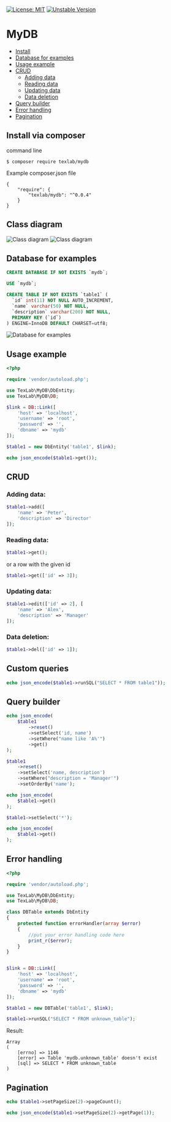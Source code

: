 [![License: MIT](https://img.shields.io/badge/License-MIT-yellow.svg)](https://opensource.org/licenses/MIT)
[![Unstable Version](https://img.shields.io/packagist/vpre/texlab/lightdb.svg)](https://packagist.org/packages/texlab/mydb)

# MyDB

- [Install](#install-via-composer)
- [Database for examples](#database-for-examples)
- [Usage example](#usage-example)
- [CRUD](#crud)
    - [Adding data](#adding-data)
    - [Reading data](#reading-data)
    - [Updating data](#updating-data)
    - [Data deletion](#data-deletion)
- [Query builder](#query-builder)
- [Error handling](#error-handling)
- [Pagination](#pagination)



## Install via composer

command line
```
$ composer require texlab/mydb
```
Example composer.json file
```
{
    "require": {
        "texlab/mydb": "^0.0.4"
    }
}
```

## Class diagram
![Class diagram](https://user-images.githubusercontent.com/46691193/73173964-abc3a380-4117-11ea-99b1-9424892a2fcd.png)
![Class diagram](https://user-images.githubusercontent.com/46691193/73174260-5b991100-4118-11ea-8fff-eab60f969af9.png)

## Database for examples
```sql
CREATE DATABASE IF NOT EXISTS `mydb`;

USE `mydb`;

CREATE TABLE IF NOT EXISTS `table1` (
  `id` int(11) NOT NULL AUTO_INCREMENT,
  `name` varchar(50) NOT NULL,
  `description` varchar(200) NOT NULL,
  PRIMARY KEY (`id`)
) ENGINE=InnoDB DEFAULT CHARSET=utf8;
```

![Database for examples](https://user-images.githubusercontent.com/46691193/73180546-8b4f1580-4126-11ea-85c8-e75731668e7a.png)

## Usage example

```php
<?php

require 'vendor/autoload.php';

use TexLab\MyDB\DbEntity;
use TexLab\MyDB\DB;

$link = DB::Link([
    'host' => 'localhost',
    'username' => 'root',
    'password' => '',
    'dbname' => 'mydb'
]);

$table1 = new DbEntity('table1', $link);

echo json_encode($table1->get());
```

## CRUD
### Adding data:
```php
$table1->add([
    'name' => 'Peter',
    'description' => 'Director'
]);
```

### Reading data:
```php
$table1->get();
```
or a row with the given id

```php
$table1->get(['id' => 3]);
```

### Updating data:
```php
$table1->edit(['id' => 2], [
    'name' => 'Alex',
    'description' => 'Manager'
]);
```

### Data deletion:
```php
$table1->del(['id' => 1]);
```
## Custom queries

```php
echo json_encode($table1->runSQL("SELECT * FROM table1"));
```
## Query builder

```php
echo json_encode(
    $table1
        ->reset()
        ->setSelect('id, name')
        ->setWhere("name like 'A%'")
        ->get()
);
```

```php
$table1
    ->reset()
    ->setSelect('name, description')
    ->setWhere("description = 'Manager'")
    ->setOrderBy('name');

echo json_encode(
    $table1->get()
);

$table1->setSelect('*');

echo json_encode(
    $table1->get()
);
```
## Error handling

```php
<?php

require 'vendor/autoload.php';

use TexLab\MyDB\DbEntity;
use TexLab\MyDB\DB;

class DBTable extends DbEntity
{
    protected function errorHandler(array $error)
    {
        //put your error handling code here
        print_r($error);
    }
}


$link = DB::Link([
    'host' => 'localhost',
    'username' => 'root',
    'password' => '',
    'dbname' => 'mydb'
]);

$table1 = new DBTable('table1', $link);

$table1->runSQL("SELECT * FROM unknown_table");
```
Result:
```
Array
(
    [errno] => 1146
    [error] => Table 'mydb.unknown_table' doesn't exist
    [sql] => SELECT * FROM unknown_table
)
```
## Pagination

```php
echo $table1->setPageSize(2)->pageCount();
```

```php
echo json_encode($table1->setPageSize(2)->getPage(1));
```




